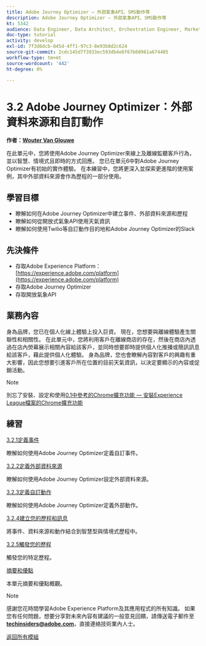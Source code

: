 ```yaml
---
title: Adobe Journey Optimizer — 外部氣象API、SMS動作等
description: Adobe Journey Optimizer — 外部氣象API、SMS動作等
kt: 5342
audience: Data Engineer, Data Architect, Orchestration Engineer, Marketer
doc-type: tutorial
activity: develop
exl-id: 7f3d6dcb-845d-4ff1-97c3-8e93b8d2c624
source-git-commit: 2cdc145d7f3933ec593db4e6f67b60961a674405
workflow-type: tm+mt
source-wordcount: '442'
ht-degree: 0%

---
```


# 3.2 Adobe Journey Optimizer：外部資料來源和自訂動作

**作者：[Wouter Van Glouwe](https://www.linkedin.com/in/woutervangeluwe/)**

在此單元中，您將使用Adobe Journey Optimizer來線上及離線監聽客戶行為，並以智慧、情境式且即時的方式回應。 您已在單元6中對Adobe Journey Optimizer有初始的實作體驗。 在本練習中，您將更深入並探索更進階的使用案例，其中外部資料來源會作為歷程的一部分使用。

## 學習目標

- 瞭解如何在Adobe Journey Optimizer中建立事件、外部資料來源和歷程
- 瞭解如何從開放式氣象API使用天氣資訊
- 瞭解如何使用Twilio等自訂動作目的地和Adobe Journey Optimizer的Slack

## 先決條件

- 存取Adobe Experience Platform： [https://experience.adobe.com/platform](https://experience.adobe.com/platform)
- 存取Adobe Journey Optimizer
- 存取開放氣象API

## 業務內容

身為品牌，您已在個人化線上體驗上投入巨資。 現在，您想要與離線體驗產生關聯性和相關性。
在此單元中，您將利用客戶在離線商店的存在，然後在商店內透過在店內熒幕展示相關內容給該客戶，並同時想要即時提供個人化推播或簡訊訊息給該客戶，藉此提供個人化體驗。
身為品牌，您也會瞭解內容對客戶的興趣有重大影響，因此您想要引進客戶所在位置的目前天氣資訊，以決定要顯示的內容或促銷活動。

>[!NOTE]
>
>別忘了安裝、設定和使用[0.1中參考的Chrome擴充功能 — 安裝Experience League檔案的Chrome擴充功能](../../gettingstarted/gettingstarted/ex1.md)

## 練習

[3.2.1定義事件](./ex1.md)

瞭解如何使用Adobe Journey Optimizer定義自訂事件。

[3.2.2定義外部資料來源](./ex2.md)

瞭解如何使用Adobe Journey Optimizer設定外部資料來源。

[3.2.3定義自訂動作](./ex3.md)

瞭解如何使用Adobe Journey Optimizer定義外部動作。

[3.2.4建立您的歷程和訊息](./ex4.md)

將事件、資料來源和動作結合到智慧型與情境式歷程中。

[3.2.5觸發您的歷程](./ex5.md)

觸發您的特定歷程。

[摘要和優點](./summary.md)

本單元摘要和優點概觀。

>[!NOTE]
>
>感謝您花時間學習Adobe Experience Platform及其應用程式的所有知識。 如果您有任何問題，想要分享對未來內容有建議的一般意見回饋，請傳送電子郵件至&#x200B;**techinsiders@adobe.com**，直接連絡技術業內人士。

[返回所有模組](../../../overview.md)

